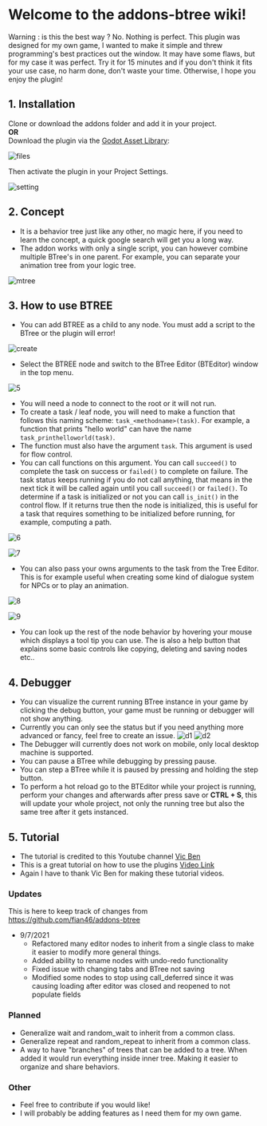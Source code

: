# **Welcome to the addons-btree wiki!**
Warning : is this the best way ? No. Nothing is perfect. This plugin was designed for my own game, I wanted to make it simple and threw programming's best practices out the window. It may have some flaws, but for my case it was perfect. Try it for 15 minutes and if you don't think it fits your use case, no harm done, don't waste your time. Otherwise, I hope you enjoy the plugin!

## 1. Installation
Clone or download the addons folder and add it in your project. <br/>
**OR** <br/>
Download the plugin via the [Godot Asset Library](https://godotengine.org/asset-library/asset/725):

![files](https://user-images.githubusercontent.com/13792627/70871831-8014b000-1fe6-11ea-9cce-1567ac182da7.png) </br>

Then activate the plugin in your Project Settings.

![setting](https://user-images.githubusercontent.com/13792627/70871854-bbaf7a00-1fe6-11ea-9892-4252e90f2ab1.png)
## 2. Concept
* It is a behavior tree just like any other, no magic here, if you need to learn the concept, a quick google search will get you a long way.
* The addon works with only a single script, you can however combine multiple BTree's in one parent. For example, you can separate your animation tree from your logic tree.

![mtree](https://user-images.githubusercontent.com/13792627/70871940-63c54300-1fe7-11ea-9f53-676c5f893423.png)
## 3. How to use BTREE
* You can add BTREE as a child to any node. You must add a script to the BTree or the plugin will error!

![create](https://user-images.githubusercontent.com/13792627/70872028-52c90180-1fe8-11ea-80bc-b39dc606cb62.png)
* Select the BTREE node and switch to the BTree Editor (BTEditor) window in the top menu.

![5](https://user-images.githubusercontent.com/13792627/70872090-c10dc400-1fe8-11ea-8213-fe517ce4b4ff.png)
* You will need a node to connect to the root or it will not run.
* To create a task / leaf node, you will need to make a function that follows this naming scheme: `task_<methodname>(task)`. For example, a function that prints "hello world" can have the name `task_printhelloworld(task)`.
* The function must also have the argument `task`. This argument is used for flow control.
* You can call functions on this argument. You can call `succeed()` to complete the task on success or `failed()` to complete on failure. The task status keeps running if you do not call anything, that means in the next tick it will be called again until you call `succeed()` or `failed()`. To determine if a task is initialized or not you can call `is_init()` in the control flow. If it returns true then the node is initialized, this is useful for a task that requires something to be initialized before running, for example, computing a path.

![6](https://user-images.githubusercontent.com/13792627/70872235-e949f280-1fe9-11ea-8f5b-67c9a7834b4c.png)

![7](https://user-images.githubusercontent.com/13792627/70872236-ecdd7980-1fe9-11ea-9da8-b0268c318b25.png)

* You can also pass your owns arguments to the task from the Tree Editor. This is for example useful when creating some kind of dialogue system for NPCs or to play an animation.

![8](https://user-images.githubusercontent.com/13792627/70872323-958bd900-1fea-11ea-931c-2bc5f400c58f.png)

![9](https://user-images.githubusercontent.com/13792627/70872347-cbc95880-1fea-11ea-8482-ba94b1a3a28f.png)

* You can look up the rest of the node behavior by hovering your mouse which displays a  tool tip you can use. The is also a help button that explains some basic controls like copying, deleting and saving nodes etc..

## 4. Debugger
* You can visualize the current running BTree instance in your game by clicking the debug button, your game must be running or debugger will not show anything.
* Currently you can only see the status but if you need anything more advanced or fancy, feel free to create an issue.
  ![d1](https://user-images.githubusercontent.com/13792627/93017110-b1afbb80-f5f8-11ea-8c23-c07525fd1a19.png)
  ![d2](https://user-images.githubusercontent.com/13792627/93017112-b2e0e880-f5f8-11ea-93d6-a3826869f878.png)
* The Debugger will currently does not work on mobile, only local desktop machine is supported.
* You can pause a BTree while debugging by pressing pause.
* You can step a BTree while it is paused by pressing and holding the step button.
* To perform a hot reload go to the BTEditor while your project is running, perform your changes and afterwards after press save or **CTRL + S**, this will update your whole project, not only the running tree but also the same tree after it gets instanced.

## 5. Tutorial
* The tutorial is credited to this Youtube channel  [Vic Ben](https://www.youtube.com/channel/UCKfmrrk5hcgKiPHKN6mi4HA)
* This is a great tutorial on how to use the plugins [Video Link](https://youtu.be/HEnKCJ9AQ9E)
* Again I have to thank Vic Ben for making these tutorial videos.


### Updates
This is here to keep track of changes from https://github.com/fian46/addons-btree
* 9/7/2021
	* Refactored many editor nodes to inherit from a single class to make it easier to modify more general things.
	* Added ability to rename nodes with undo-redo functionality
	* Fixed issue with changing tabs and BTree not saving
	* Modified some nodes to stop using call_deferred since it was causing loading after editor was closed and reopened to not populate fields

### Planned
* Generalize wait and random_wait to inherit from a common class.
* Generalize repeat and random_repeat to inherit from a common class.
* A way to have "branches" of trees that can be added to a tree. When added it would run everything inside inner tree. Making it easier to organize and share behaviors.

### Other
* Feel free to contribute if you would like! 
* I will probably be adding features as I need them for my own game.